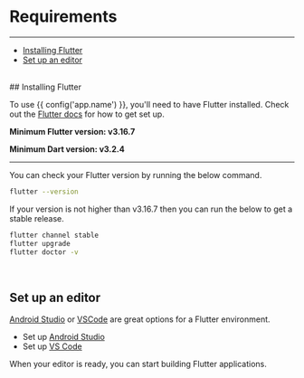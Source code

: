 # Requirements

---

<a name="section-1"></a>
- [Installing Flutter](#installing-flutter "Installing Flutter")
- [Set up an editor](#set-up-an-editor "Set up an editor")

<div id="introduction"></div>
<br>
## Installing Flutter

To use {{ config('app.name') }}, you'll need to have Flutter installed. Check out the <a href="https://flutter.dev/docs/get-started/install" target="_blank">Flutter docs</a> for how to get set up.

**Minimum Flutter version: v3.16.7**

**Minimum Dart version: v3.2.4**

---

You can check your Flutter version by running the below command.

``` bash
flutter --version
```

If your version is not higher than v3.16.7 then you can run the below to get a stable release.

``` bash
flutter channel stable
flutter upgrade
flutter doctor -v
```

<div id="set-up-an-editor"></div>
<br>

## Set up an editor

<a href="https://developer.android.com/studio">Android Studio</a> or <a href="https://code.visualstudio.com">VSCode</a> are great options for a Flutter environment.
- Set up <a href="https://docs.flutter.dev/get-started/editor?tab=androidstudio" target="_BLANK">Android Studio</a>
- Set up <a href="https://docs.flutter.dev/get-started/editor?tab=vscode" target="_BLANK">VS Code</a>

When your editor is ready, you can start building Flutter applications.
